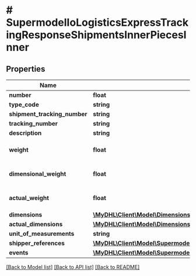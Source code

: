 # # SupermodelIoLogisticsExpressTrackingResponseShipmentsInnerPiecesInner

## Properties

Name | Type | Description | Notes
------------ | ------------- | ------------- | -------------
**number** | **float** |  | [optional]
**type_code** | **string** |  | [optional]
**shipment_tracking_number** | **string** |  | [optional]
**tracking_number** | **string** |  | [optional]
**description** | **string** |  | [optional]
**weight** | **float** | The weight of the package. | [optional]
**dimensional_weight** | **float** | The weight of the package. | [optional]
**actual_weight** | **float** | The weight of the package. | [optional]
**dimensions** | [**\MyDHL\Client\Model\Dimensions2**](Dimensions2.md) |  | [optional]
**actual_dimensions** | [**\MyDHL\Client\Model\Dimensions3**](Dimensions3.md) |  | [optional]
**unit_of_measurements** | **string** |  | [optional]
**shipper_references** | [**\MyDHL\Client\Model\SupermodelIoLogisticsExpressReference[]**](SupermodelIoLogisticsExpressReference.md) |  | [optional]
**events** | [**\MyDHL\Client\Model\SupermodelIoLogisticsExpressTrackingResponseShipmentsInnerPiecesInnerEventsInner[]**](SupermodelIoLogisticsExpressTrackingResponseShipmentsInnerPiecesInnerEventsInner.md) |  |

[[Back to Model list]](../../README.md#models) [[Back to API list]](../../README.md#endpoints) [[Back to README]](../../README.md)
